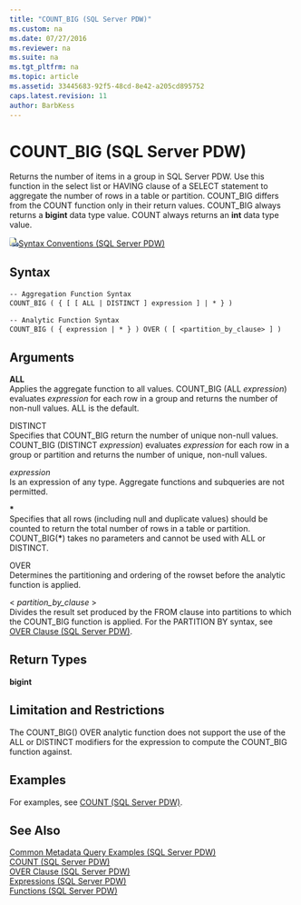 ```yaml
---
title: "COUNT_BIG (SQL Server PDW)"
ms.custom: na
ms.date: 07/27/2016
ms.reviewer: na
ms.suite: na
ms.tgt_pltfrm: na
ms.topic: article
ms.assetid: 33445683-92f5-48cd-8e42-a205cd895752
caps.latest.revision: 11
author: BarbKess
---
```

# COUNT_BIG (SQL Server PDW)
Returns the number of items in a group in SQL Server PDW. Use this function in the select list or HAVING clause of a SELECT statement to aggregate the number of rows in a table or partition. COUNT_BIG differs from the COUNT function only in their return values. COUNT_BIG always returns a **bigint** data type value. COUNT always returns an **int** data type value.  
  
![Topic link icon](../sqlpdw/media/Topic_Link.gif "Topic_Link")[Syntax Conventions &#40;SQL Server PDW&#41;](../sqlpdw/syntax-conventions-sql-server-pdw.md)  
  
## Syntax  
  
```  
-- Aggregation Function Syntax  
COUNT_BIG ( { [ [ ALL | DISTINCT ] expression ] | * } )  
```  
  
```  
-- Analytic Function Syntax  
COUNT_BIG ( { expression | * } ) OVER ( [ <partition_by_clause> ] )  
```  
  
## Arguments  
**ALL**  
Applies the aggregate function to all values. COUNT_BIG (ALL *expression*) evaluates *expression* for each row in a group and returns the number of non-null values. ALL is the default.  
  
DISTINCT  
Specifies that COUNT_BIG return the number of unique non-null values. COUNT_BIG (DISTINCT *expression*) evaluates *expression* for each row in a group or partition and returns the number of unique, non-null values.  
  
*expression*  
Is an expression of any type. Aggregate functions and subqueries are not permitted.  
  
**\***  
Specifies that all rows (including null and duplicate values) should be counted to return the total number of rows in a table or partition. COUNT_BIG(**\***) takes no parameters and cannot be used with ALL or DISTINCT.  
  
OVER  
Determines the partitioning and ordering of the rowset before the analytic function is applied.  
  
< *partition_by_clause* >  
Divides the result set produced by the FROM clause into partitions to which the COUNT_BIG function is applied. For the PARTITION BY syntax, see [OVER Clause &#40;SQL Server PDW&#41;](../sqlpdw/over-clause-sql-server-pdw.md).  
  
## Return Types  
**bigint**  
  
## Limitation and Restrictions  
The COUNT_BIG() OVER analytic function does not support the use of the ALL or DISTINCT modifiers for the expression to compute the COUNT_BIG function against.  
  
## Examples  
For examples, see [COUNT &#40;SQL Server PDW&#41;](../sqlpdw/count-sql-server-pdw.md).  
  
## See Also  
[Common Metadata Query Examples &#40;SQL Server PDW&#41;](../sqlpdw/common-metadata-query-examples-sql-server-pdw.md)  
[COUNT &#40;SQL Server PDW&#41;](../sqlpdw/count-sql-server-pdw.md)  
[OVER Clause &#40;SQL Server PDW&#41;](../sqlpdw/over-clause-sql-server-pdw.md)  
[Expressions &#40;SQL Server PDW&#41;](../sqlpdw/expressions-sql-server-pdw.md)  
[Functions &#40;SQL Server PDW&#41;](../sqlpdw/functions-sql-server-pdw.md)  
  
